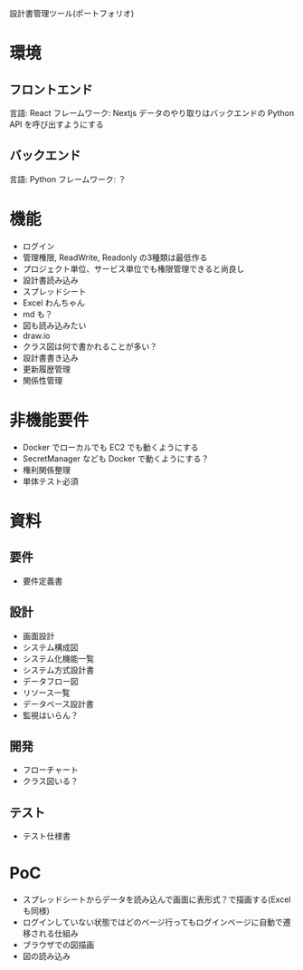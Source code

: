 設計書管理ツール(ポートフォリオ)

# 環境

## フロントエンド

言語: React
フレームワーク: Nextjs 
データのやり取りはバックエンドの Python API を呼び出すようにする

## バックエンド

言語: Python
フレームワーク: ？

# 機能

- ログイン
 - 管理権限, ReadWrite, Readonly の3種類は最低作る
 - プロジェクト単位、サービス単位でも権限管理できると尚良し
- 設計書読み込み
 - スプレッドシート
 - Excel わんちゃん
 - md も？
 - 図も読み込みたい
  - draw.io
  - クラス図は何で書かれることが多い？
- 設計書書き込み
- 更新履歴管理
- 関係性管理

# 非機能要件

- Docker でローカルでも EC2 でも動くようにする
 - SecretManager なども Docker で動くようにする？
- 権利関係整理
- 単体テスト必須

# 資料

## 要件

- 要件定義書

## 設計

- 画面設計
- システム構成図
- システム化機能一覧
- システム方式設計書
- データフロー図
- リソース一覧
- データベース設計書
- 監視はいらん？

## 開発

- フローチャート
- クラス図いる？

## テスト

- テスト仕様書

# PoC

- スプレッドシートからデータを読み込んで画面に表形式？で描画する(Excel も同様)
- ログインしていない状態ではどのページ行ってもログインページに自動で遷移される仕組み
- ブラウザでの図描画
- 図の読み込み